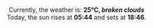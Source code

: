 <p  align="center"><br/>Currently, the weather is: <b> 25°C, <i>broken clouds</i></b></br>Today, the sun rises at <b>05:44</b> and sets at <b>18:46</b>.</p>